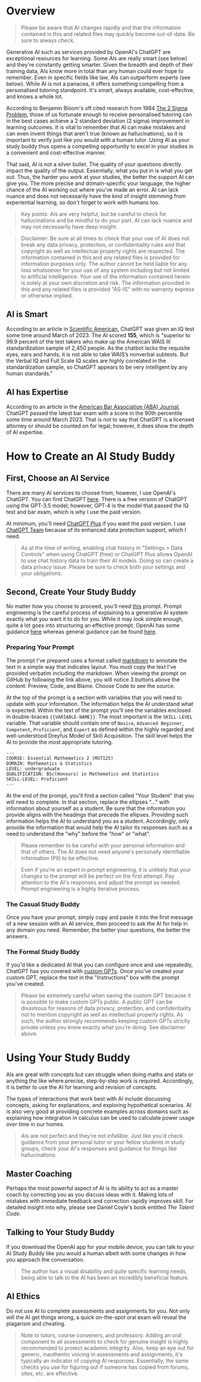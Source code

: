 # Overview
> Please be aware that AI changes rapidly and that the information contained in this and related files may quickly become out-of-date. Be sure to always check.

Generative AI such as services provided by OpenAI's ChatGPT are exceptional resources for learning. Some AIs are really smart (see below) and they're constantly getting smarter. Given the breadth and depth of their training data, AIs know more in total than any human could ever hope to remember. Even in specific fields like law, AIs can outperform experts (see below). While AI is not a panacea, it offers something compelling from a personalised tutoring standpoint. It's smart, always available, cost-effective, and knows a whole lot.

According to Benjamin Bloom's oft cited research from 1984 [The 2 Sigma Problem](https://web.mit.edu/5.95/readings/bloom-two-sigma.pdf), those of us fortunate enough to receive personalised tutoring can in the best cases achieve a 2 standard deviation (2 sigma) improvement in learning outcomes. It is vital to remember that AI can make mistakes and can even invent things that aren't true (known as hallucinations), so it is important to verify just like you would with a human tutor. Using AI as your study buddy thus opens a compelling opportunity to excel in your studies in a convenient and cost-effective manner.

That said, AI is not a silver bullet. The quality of your questions directly impact the quality of the output. Essentially, what you put in is what you get out. Thus, the harder you work at your studies, the better the support AI can give you. The more precise and domain-specific your language, the higher chance of the AI working out where you've made an error. AI can lack nuance and does not necessarily have the kind of insight stemming from experiential learning, so don't forget to work with humans too.

> Key points: AIs are very helpful, but be careful to check for hallucinations and be mindful to do your part. AI can lack nuance and may not necessarily have deep insight.

> Disclaimer: Be sure at all times to check that your use of AI does not break any data privacy, protection, or confidentiality rules and that copyright as well as intellectual property rights are respected. The information contained in this and any related files is provided for information purposes only. The author cannot be held liable for any loss whatsoever for your use of any system including but not limited to artificial intelligence. Your use of the information contained herein is solely at your own discretion and risk. The information provided in this and any related files is provided "AS-IS" with no warranty express or otherwise implied.

## AI is Smart
According to an article in [Scientific American](https://www.scientificamerican.com/article/i-gave-chatgpt-an-iq-test-heres-what-i-discovered/), ChatGPT was given an IQ test some time around March of 2023. The AI scored **155**, which is "superior to 99.9 percent of the test takers who make up the American WAIS III standardization sample of 2,450 people. As the chatbot lacks the requisite eyes, ears and hands, it is not able to take WAIS’s nonverbal subtests. But the Verbal IQ and Full Scale IQ scales are highly correlated in the standardization sample, so ChatGPT appears to be very intelligent by any human standards."

## AI has Expertise
According to an article in the [American Bar Association (ABA) Journal](https://www.abajournal.com/web/article/latest-version-of-chatgpt-aces-the-bar-exam-with-score-in-90th-percentile), ChatGPT passed the latest bar exam with a score in the 90th percentile some time around March 2023. That is not to say that ChatGPT is a licensed attorney or should be counted on for legal; however, it does show the depth of AI expertise.

# How to Create an AI Study Buddy
## First, Choose an AI Service
There are many AI services to choose from; however, I use OpenAI's ChatGPT. You can find ChatGPT [here](https://chat.openai.com/). There is a free version of ChatGPT using the GPT-3.5 model; however, GPT-4 is the model that passed the IQ test and bar exam, which is why I use the paid version.

At minimum, you'll need [ChatGPT Plus](https://openai.com/blog/chatgpt-plus) if you want the paid version. I use [ChatGPT Team](https://openai.com/chatgpt/team) because of its enhanced data protection support, which I need.

> As at the time of writing, enabling chat history in "Settings > Data Controls" when using ChatGPT (free) or ChatGPT Plus allows OpenAI to use chat history data to train their AI models. Doing so can create a data privacy issue. Please be sure to check both your settings and your obligations.

## Second, Create Your Study Buddy
No matter how you choose to proceed, you'll need [this](https://github.com/SebGSX/AI-Study-Buddy/blob/main/tutor-prompt-for-AI.md) prompt. Prompt engineering is the careful process of explaining to a generative AI system exactly what you want it to do for you. While it may look simple enough, quite a lot goes into structuring an effective prompt. OpenAI has some guidance [here](https://platform.openai.com/docs/guides/prompt-engineering) whereas general guidance can be found [here](https://www.promptingguide.ai/).

### Preparing Your Prompt
The prompt I've prepared uses a format called [markdown](https://www.markdownguide.org/) to annotate the text in a simple way that indicates layout. You must copy the text I've provided verbatim including the markdown. When viewing the prompt on GitHub by following the link above, you will notice 3 buttons above the content: Preview, Code, and Blame. Choose Code to see the source.

At the top of the prompt is a section with variables that you will need to update with your information. The information helps the AI understand what is expected. Within the text of the prompt you'll see the variables enclosed in double-braces `{{VARIABLE-NAME}}`. The most important is the `SKILL-LEVEL` variable. That variable should contain one of `Novice`, `Advanced Beginner`, `Competent`, `Proficient`, and `Expert` as defined within the highly regarded and well-understood Dreyfus Model of Skill Acquisition. The skill level helps the AI to provide the most appropriate tutoring.

```
---
COURSE: Essential Mathematics 2 (MST125)
DOMAIN: Mathematics & Statistics
LEVEL: undergraduate
QUALIFICATION: BSc(Honours) in Mathematics and Statistics
SKILL-LEVEL: Proficient
---
```

At the end of the prompt, you'll find a section called "Your Student" that you will need to complete. In that section, replace the ellipses "..." with information about yourself as a student. Be sure that the information you provide aligns with the headings that precede the ellipses. Providing such information helps the AI to understand you as a student. Accordingly, only provide the information that would help the AI tailor its responses such as a need to understand the "why" before the "how" or "what".

> Please remember to be careful with your personal information and that of others. The AI does not need anyone's personally identifiable information (PII) to be effective.

> Even if you're an expert in prompt engineering, it is unlikely that your changes to the prompt will be perfect on the first attempt. Pay attention to the AI's responses and adjust the prompt as needed. Prompt engineering is a highly iterative process.

### The Casual Study Buddy
Once you have your prompt, simply copy and paste it into the first message of a new session with an AI service, then proceed to ask the AI for help in any domain you need. Remember, the better your questions, the better the answers.

### The Formal Study Buddy
If you'd like a dedicated AI that you can configure once and use repeatedly, ChatGPT has you covered with [custom GPTs](https://help.openai.com/en/articles/8554397-creating-a-gpt). Once you've created your custom GPT, replace the text in the "Instructions" box with the prompt you've created.

> Please be extremely careful when saving the custom GPT because it is possible to make custom GPTs public. A public GPT can be disastrous for reasons of data privacy, protection, and confidentiality not to mention copyright as well as intellectual property rights. As such, the author strongly recommends keeping custom GPTs strictly private unless you know exactly what you're doing. See disclaimer above.

# Using Your Study Buddy
AIs are great with concepts but can struggle when doing maths and stats or anything the like where precise, step-by-step work is required. Accordingly, it is better to use the AI for learning and revision of concepts.

The types of interactions that work best with AI include discussing concepts, asking for explanations, and exploring hypothetical scenarios. AI is also very good at providing concrete examples across domains such as explaining how integration in calculus can be used to calculate power usage over time in our homes.

> AIs are not perfect and they're not infallible. Just like you'd check guidance from your personal tutor or your fellow students in study groups, check your AI's responses and guidance for things like hallucinations.

## Master Coaching
Perhaps the most powerful aspect of AI is its ability to act as a master coach by correcting you as you discuss ideas with it. Making lots of mistakes with immediate feedback and correction rapidly improves skill. For detailed insight into why, please see Daniel Coyle's book entitled *The Talent Code*.

## Talking to Your Study Buddy
If you download the OpenAI app for your mobile device, you can talk to your AI Study Buddy like you would a human albeit with some changes in how you approach the conversation.

> The author has a visual disability and quite specific learning needs, being able to talk to the AI has been an incredibly beneficial feature.

## AI Ethics
Do not use AI to complete assessments and assignments for you. Not only will the AI get things wrong, a quick on-the-spot oral exam will reveal the plagarism and cheating.

> Note to tutors, course conveners, and professors: Adding an oral component to all assessments to check for genuine insight is highly recommended to protect academic integrity. Also, keep an eye out for generic, inauthentic voicing in assessments and assignments, it's typically an indicator of copying AI responses. Essentially, the same checks you use for figuring out if someone has copied from forums, sites, etc. are effective.
